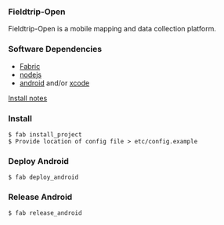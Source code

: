 ### Fieldtrip-Open

Fieldtrip-Open is a mobile mapping and data collection platform.

### Software Dependencies

  - [Fabric](http://docs.fabfile.org)
  - [nodejs](http://nodejs.org/)
  - [android](http://developer.android.com/index.html) and/or [xcode](https://developer.apple.com/xcode/)

[Install notes](INSTALL_DEPS.md)

### Install

```
$ fab install_project
$ Provide location of config file > etc/config.example
```

### Deploy Android

```
$ fab deploy_android
```

### Release Android

```
$ fab release_android
```

